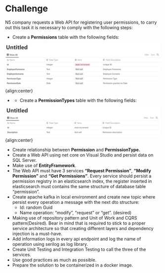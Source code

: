 # Challenge

N5 company requests a Web API for registering user permissions, to carry out this task it is necessary to comply with the following steps:

- Create a **Permissions** table with the following fields:

![Permissions](img/permissions.png){align:center}

- - Create a **PermissionTypes** table with the following fields:

![Permissions Table](img/permission_types.png){align:center}

- Create relationship between **Permission** and **PermissionType.**
- Create a Web API using net core on Visual Studio and persist data on SQL Server.
- Make use of **EntityFramework**.
- The Web API must have 3 services **“Request Permission”**, **“Modify
Permission”** and **“Get Permissions”**. Every service should persist a
permission registry in an elasticsearch index, the register inserted in
elasticsearch must contains the same structure of database table
“permission”.
- Create apache kafka in local environment and create new topic where
persist every operation a message with the next dto structure:
    - Id: random Guid
    - Name operation: “modify”, “request” or “get”. (desired)
- Making use of repository pattern and Unit of Work and CQRS
pattern(Desired). Bear in mind that is required to stick to a proper
service architecture so that creating different layers and dependency
injection is a must-have.
- Add information logs in every api endpoint and log the name of
operation using serilog as log library.
- Create Unit Testing and Integration Testing to call the three of the
services.
- Use good practices as much as possible.
- Prepare the solution to be containerized in a docker image.